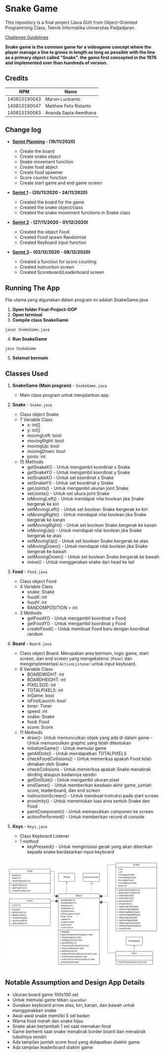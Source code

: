    # Snake Game

   This repository is a final project (Java GUI) from Object-Oriented Programming Class, Teknik Informatika Universitas Padjadjaran. 

   [Challenge Guidelines](challenge-guideline.md)

   **Snake game is the common game for a videogame concept where the player manage a line to grows in length as long as possible with the line as a primary object called "Snake". the game first concepted in the 1976 and implemented over than hundreds of version.**

   ## Credits

   | NPM           | Name                    |
   | ------------- |-------------------------|
   | 140810190043  | Marvin Luckianto        |
   | 140810190047  | Matthew Felix Ristanto  |
   | 140810190063  | Ananda Sapta Awedhana   |

   ## Change log

   - **[Sprint Planning](changelog/sprint-planning.md) - (19/11/2020)** 
      - Create the board
      - Create snake object
      - Snake movement function
      - Create food abject
      - Create food spawner
      - Score counter function
      - Create start game and end game screen

   - **[Sprint 1](changelog/sprint-1.md) - (20/11/2020 - 24/11/2020)**  
      - Created the board for the game
      - Created the snake object/class
      - Created the snake movement functions in Snake class

   - **[Sprint 2](changelog/sprint-2.md) - (27/11/2020 - 01/12/2020)** 
      - Created the object Food
      - Created Food spawn Randomize
      - Created Keyboard input function
      
   - **[Sprint 3](changelog/sprint-3.md) - (02/12/2020 - 08/12/2020)** 
      - Created a function for score counting
      - Created instruction screen
      - Created Scoreboard/Leaderboard screen

   ## Running The App

   File utama yang digunakan dalam program ini adalah SnakeGame.java

   1. **Open folder Final-Project-OOP**
   2. **Open terminal**
   3. **Compile class SnakeGame**
   ```
   javac SnakeGame.java
   ```
   4. **Run SnakeGame**
   ```
   java SnakeGame
   ```
   5. **Selamat bermain**

   ## Classes Used

   1. **SnakeGame (Main program)** - `SnakeGame.java` 
      - Main class program untuk menjalankan app

   2. **Snake** - `Snake.java` 
      - Class object Snake
      - 7 Variable Class
         - x: int[]
         - y: int[] 
         - movingLeft: bool
         - movingRight: bool
         - movingUp: bool
         - movingDown: bool 
         - joints: int
      - 15 Methods 
         - getSnakeX() - Untuk mengambil koordinat x Snake
         - getSnakeY() - Untuk mengambil koordinat y Snake
         - setSnakeX() - Untuk set koordinat x Snake
         - setSnakeY() - Untuk set koordinat y Snake
         - getJoints() - Untuk mengambil ukuran joint Snake
         - setJoints() - Untuk set ukura joint Snake
         - isMovingLeft() - Untuk mendapat nilai boolean jika Snake bergerak ke kiri
         - setMovingLeft() - Untuk set boolean Snake bergerak ke kiri
         - isMovingRight() - Untuk mendapat nilai boolean jika Snake bergerak ke kanan
         - setMovingRight() - Untuk set boolean Snake bergerak ke kanan
         - isMovingUp() - Untuk mendapat nilai boolean jika Snake bergerak ke atas
         - setMovingUp() - Untuk set boolean Snake bergerak ke atas
         - isMovingDown() - Untuk mendapat nilai boolean jika Snake bergerak ke bawah
         - setMovingDown() - Untuk set boolean Snake bergerak ke bawah
         - move() - Untuk menggerakan snake dari head ke tail 

   3. **Food** - `Food.java` 
      - Class object Food
      - 4 Variable Class
         - snake: Snake
         - foodX: int
         - foodY: int
         - RANDOMPOSITION = int 
      - 3 Methods 
         - getFoodX() - Untuk mengambil koordinat x Food
         - getFoodY() - Untuk mengambil koordinat y Food
         - createFood() - Untuk membuat Food baru dengan koordinat random

   4. **Board** - `Board.java` 
      - Class object Board. Merupakan area bermain, logic game, start screen, dan end screen yang mengekstensi `JPanel` dan mengimplementasi `ActionListener` untuk input keyboard. 
      - 8 Variable Class
         - BOARDWIDHT: int
         - BOARDHEIGHT: int
         - PIXELSIZE: int
         - TOTALPIXELS: int
         - inGame: bool
         - isFirstLaunch: bool
         - timer: Timer
         - speed: int
         - snake: Snake
         - food: Food
         - score: Score
      - 11 Methods
         - draw()- Untuk memunculkan objek yang ada di dalam game - Untuk memunculkan graphic yang telah ditentukan 
         - initializeGame() - Untuk memulai game
         - getAllDots() - Untuk mendapatkan TOTALPIXELS
         - checkFoodCollisions() - Untuk memeriksa apakah Food telah dimakan oleh Snake
         - checkCollisions - Untuk memeriksa apakah Snake menabrak dinding ataupun badannya sendiri
         - getDotSize() - Untuk mengambil ukuran pixel
         - endGame() - Untuk memberikan keadaan akhir game, jumlah score, leaderboard, dan end screen
         - instructionScreen() - Untuk membuat instruksi pada start screen
         - proximity() - Untuk menentukan luas area sentuh Snake dan Food
         - paintComponent() - Untuk memasukkan componen ke screen
         - actionPerformed() - Untuk memberikan record di console

   5. **Keys** - `Keys.java` 
      - Class Keyboard Listener
      - 1 method
         - keyPressed() - Untuk menginisiasi gerak yang akan diberikan kepada snake berdasarkan input keyboard

   ![UML](/images/UML.png)

   ## Notable Assumption and Design App Details

   - Ukuran board game 100x100 sel
   - Untuk memulai game tekan `spacebar`
   - Gunakan keyboard arrow atas, kiri, kanan, dan bawah untuk menggerakkan snake
   - Awal-awal snake memiliki 5 sel badan
   - Warna food merah dan snake hijau
   - Snake akan bertambah 1 sel saat memakan food
   - Game berhenti saat snake menabrak border board dan menabrak tubuhnya sendiri
   - Ada tampilan jumlah score food yang didapatkan diakhir game
   - Ada tampilan leaderboard diakhir game
